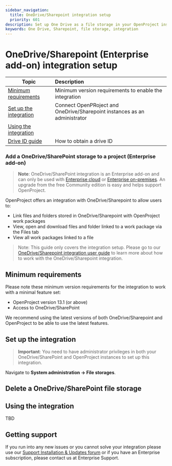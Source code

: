 ```yaml
---
sidebar_navigation:
  title: OneDrive/Sharepoint integration setup
  priority: 601
description: Set up One Drive as a file storage in your OpenProject instance
keywords: One Drive, Sharepoint, file storage, integration
---
```



# OneDrive/Sharepoint (Enterprise add-on) integration setup



| Topic                      | Description                                                  |
| ----------------------------------- | :----------------------------------------------------------- |
| [Minimum requirements](#minimum-requirements)            | Minimum version requirements to enable the integration       |
| [Set up the integration](#set-up-the-integration)      | Connect OpenPRoject and OneDrive/Sharepoint instances as an administrator |
| [Using the integration](#using-the-integration) |  |
| [Drive ID guide](/drive-id-guide) | How to obtain a drive ID |

### Add a OneDrive/SharePoint storage to a project (Enterprise add-on)

> **Note**: OneDrive/SharePoint integration is an Enterprise add-on and can only be used with [Enterprise cloud](../../../enterprise-guide/enterprise-cloud-guide/) or [Enterprise on-premises](../../../enterprise-guide/enterprise-on-premises-guide/). An upgrade from the free Community edition is easy and helps support OpenProject.

OpenProject offers an integration with OneDrive/Sharepoint to allow users to:

- Link files and folders stored in OneDrive/Sharepoint with OpenProject work packages
- View, open and download files and folder linked to a work package via the Files tab
- View all work packages linked to a file

> Note: This guide only covers the integration setup. Please go to our [OneDrive/Sharepoint integration user guide](../../../user-guide/nextcloud-integration/) to learn more about how to work with the OneDrive/Sharepoint integration.

## Minimum requirements

Please note these minimum version requirements for the integration to work with a minimal feature set:

- OpenProject version 13.1 (or above)
- Access to OneDrive/SharePoint

We recommend using the latest versions of both OneDrive/Sharepoint and OpenProject to be able to use the latest features. 

## Set up the integration

> **Important**: You need to have administrator privileges in both your OneDrive/SharePoint and OpenProject instances to set up this integration.

Navigate to **System administration -> File storages**.



## Delete a OneDrive/SharePoint file storage

## Using the integration

TBD

## Getting support

If you run into any new issues or you cannot solve your integration please use our [Support Installation & Updates forum](https://community.openproject.org/projects/openproject/forums/9) or if you have an Enterprise subscription, please contact us at Enterprise Support.